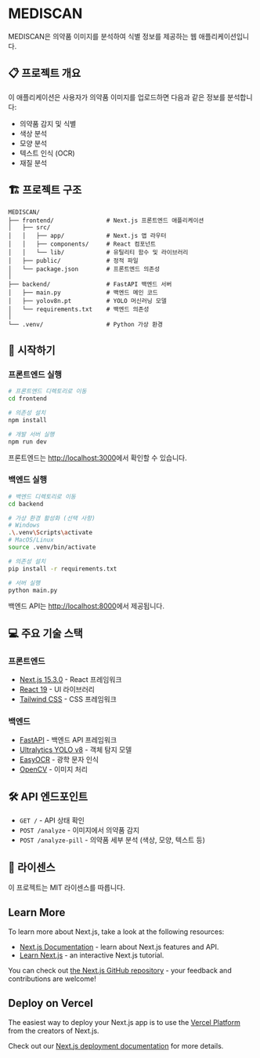 # MEDISCAN

MEDISCAN은 의약품 이미지를 분석하여 식별 정보를 제공하는 웹 애플리케이션입니다.

## 📋 프로젝트 개요

이 애플리케이션은 사용자가 의약품 이미지를 업로드하면 다음과 같은 정보를 분석합니다:
- 의약품 감지 및 식별
- 색상 분석
- 모양 분석
- 텍스트 인식 (OCR)
- 재질 분석

## 🏗️ 프로젝트 구조

```
MEDISCAN/
├── frontend/               # Next.js 프론트엔드 애플리케이션
│   ├── src/
│   │   ├── app/            # Next.js 앱 라우터
│   │   ├── components/     # React 컴포넌트
│   │   └── lib/            # 유틸리티 함수 및 라이브러리
│   ├── public/             # 정적 파일
│   └── package.json        # 프론트엔드 의존성
│
├── backend/                # FastAPI 백엔드 서버
│   ├── main.py             # 백엔드 메인 코드
│   ├── yolov8n.pt          # YOLO 머신러닝 모델
│   └── requirements.txt    # 백엔드 의존성
│
└── .venv/                  # Python 가상 환경
```

## 🚀 시작하기

### 프론트엔드 실행

```bash
# 프론트엔드 디렉토리로 이동
cd frontend

# 의존성 설치
npm install

# 개발 서버 실행
npm run dev
```

프론트엔드는 [http://localhost:3000](http://localhost:3000)에서 확인할 수 있습니다.

### 백엔드 실행

```bash
# 백엔드 디렉토리로 이동
cd backend

# 가상 환경 활성화 (선택 사항)
# Windows
.\.venv\Scripts\activate
# MacOS/Linux
source .venv/bin/activate

# 의존성 설치
pip install -r requirements.txt

# 서버 실행
python main.py
```

백엔드 API는 [http://localhost:8000](http://localhost:8000)에서 제공됩니다.

## 💻 주요 기술 스택

### 프론트엔드
- [Next.js 15.3.0](https://nextjs.org) - React 프레임워크
- [React 19](https://react.dev) - UI 라이브러리
- [Tailwind CSS](https://tailwindcss.com) - CSS 프레임워크

### 백엔드
- [FastAPI](https://fastapi.tiangolo.com) - 백엔드 API 프레임워크
- [Ultralytics YOLO v8](https://github.com/ultralytics/ultralytics) - 객체 탐지 모델
- [EasyOCR](https://github.com/JaidedAI/EasyOCR) - 광학 문자 인식
- [OpenCV](https://opencv.org) - 이미지 처리

## 🛠️ API 엔드포인트

- `GET /` - API 상태 확인
- `POST /analyze` - 이미지에서 의약품 감지
- `POST /analyze-pill` - 의약품 세부 분석 (색상, 모양, 텍스트 등)

## 📝 라이센스

이 프로젝트는 MIT 라이센스를 따릅니다.

## Learn More

To learn more about Next.js, take a look at the following resources:

- [Next.js Documentation](https://nextjs.org/docs) - learn about Next.js features and API.
- [Learn Next.js](https://nextjs.org/learn) - an interactive Next.js tutorial.

You can check out [the Next.js GitHub repository](https://github.com/vercel/next.js) - your feedback and contributions are welcome!

## Deploy on Vercel

The easiest way to deploy your Next.js app is to use the [Vercel Platform](https://vercel.com/new?utm_medium=default-template&filter=next.js&utm_source=create-next-app&utm_campaign=create-next-app-readme) from the creators of Next.js.

Check out our [Next.js deployment documentation](https://nextjs.org/docs/app/building-your-application/deploying) for more details.
